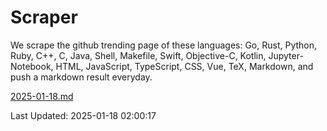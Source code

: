 # Scraper

We scrape the github trending page of these languages: Go, Rust, Python, Ruby, C++, C, Java, Shell, Makefile, Swift, Objective-C, Kotlin, Jupyter-Notebook, HTML, JavaScript, TypeScript, CSS, Vue, TeX, Markdown, and push a markdown result everyday.

[2025-01-18.md](https://github.com/cumthxy/github-trending-backup/blob/master/2025-01-18.md)

Last Updated: 2025-01-18 02:00:17
